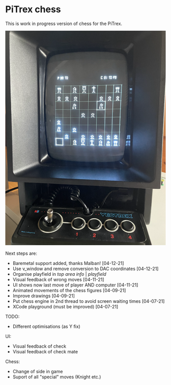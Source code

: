 # PiTrex chess

This is work in progress version of chess for the PiTrex. 

![Chess](assets/chess.png "Logo Title Text 1")

Next steps are:

- Baremetal support added, thanks Malban! [04-12-21]
- Use v_window and remove conversion to DAC coordinates [04-12-21]
- Organise playfield in *top area info* | *playfield* 
- Visual feedback of wrong moves [04-11-21]
- UI shows now last move of player AND computer [04-11-21]
- Animated movements of the chess figures [04-09-21]
- Improve drawings [04-09-21]
- Put chess engine in 2nd thread to avoid screen waiting times [04-07-21]
- XCode playground (must be improved) [04-07-21]


TODO:
- Different optimisations (as Y fix)

UI:
- Visual feedback of check
- Visual feedback of check mate

Chess:
- Change of side in game
- Suport of all "special" moves (Knight etc.)
